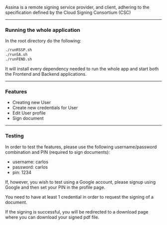Assina is a remote signing service provider, and client, adhering to the specification defined by the Cloud Signing Consortium (CSC) ​

----------------

### Running the whole application

In the root directory do the following:

```bash
./runRSSP.sh
./runSA.sh
./runFEND.sh
```

It will install every dependency needed to run the whole app and start both the Frontend and Backend applications.

----------------

### Features

- Creating new User
- Create new credentials for User
- Edit User profile
- Sign document

----------------

### Testing

In order to test the features, please use the following username/password combination and PIN (required to sign documents):

- username: carlos
- password: carlos
- pin: 1234

If, however, you wish to test using a Google account, please signup using Google and then set your PIN in the profile page. 

You need to have at least 1 credential in order to request the signing of a document. 

If the signing is successful, you will be redirected to a download page where you can download your signed pdf file.


